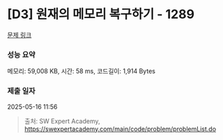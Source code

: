 # [D3] 원재의 메모리 복구하기 - 1289 

[문제 링크](https://swexpertacademy.com/main/code/problem/problemDetail.do?contestProbId=AV19AcoKI9sCFAZN) 

### 성능 요약

메모리: 59,008 KB, 시간: 58 ms, 코드길이: 1,914 Bytes

### 제출 일자

2025-05-16 11:56



> 출처: SW Expert Academy, https://swexpertacademy.com/main/code/problem/problemList.do